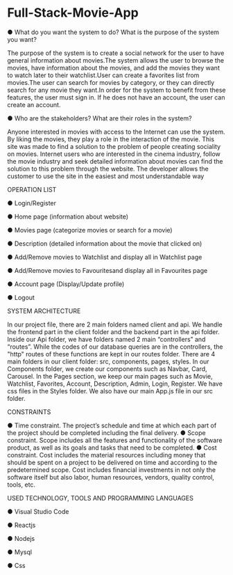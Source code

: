 # Full-Stack-Movie-App


● What do you want the system to do? What is the purpose of the system you want?

The purpose of the system is to create a social network for the user to have general information about movies.The system allows the user to browse the movies, have information about the movies, and add the movies they want to watch later to their watchlist.User can create a favorites list from movies.The user can search for movies by category, or they can directly search for any movie they want.In order for the system to benefit from these features, the user must sign in. If he does not have an account, the user can create an account.



● Who are the stakeholders? What are their roles in the system?

Anyone interested in movies with access to the Internet can use the system. By liking the movies, they play a role in the interaction of the movie.
This site was made to find a solution to the problem of people creating sociality on movies. Internet users who are interested in the cinema industry, follow the movie industry and seek detailed information about movies can find the solution to this problem through the website. The developer allows the customer to use the site in the easiest and most understandable way



OPERATION LIST

● Login/Register

● Home page (information about website)

● Movies page (categorize movies or search for a movie)

● Description (detailed information about the movie that clicked on)

● Add/Remove movies to Watchlist and display all in Watchlist page

● Add/Remove movies to Favouritesand display all in Favourites page

● Account page (Display/Update profile)

● Logout


SYSTEM ARCHITECTURE

In our project file, there are 2 main folders named client and api. We handle the frontend part in the client folder and the backend part in the api folder. Inside our Api folder, we have folders named 2 main “controllers” and “routes”. While the codes of our database queries are in the controllers, the "http" routes of these functions are kept in our routes folder. There are 4 main folders in our client folder: src, components, pages, styles. In our Components folder, we create our components such as Navbar, Card, Carousel. In the Pages section, we keep our main pages such as Movie, Watchlist, Favorites, Account, Description, Admin, Login, Register. We have css files in the Styles folder. We also have our main App.js file in our src folder.


CONSTRAINTS

● Time constraint. The project’s schedule and time at which each part of the project should be completed including the final delivery.
● Scope constraint. Scope includes all the features and functionality of the software product, as well as its goals and tasks that need to be completed.
● Cost constraint. Cost includes the material resources including money that should be spent on a project to be delivered on time and according to the predetermined scope. Cost includes financial investments in not only the software itself but also labor, human resources, vendors, quality control, tools, etc.


USED TECHNOLOGY, TOOLS AND PROGRAMMING LANGUAGES

● Visual Studio Code

● Reactjs

● Nodejs

● Mysql

● Css





